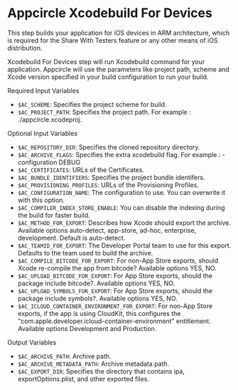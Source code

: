 # Appcircle Xcodebuild For Devices

This step builds your application for iOS devices in ARM architecture, which is required for the Share With Testers feature or any other means of iOS distribution.

Xcodebuild For Devices step will run Xcodebuild command for your application. Appcircle will use the parameters like project path, scheme and Xcode version specified in your build configuration to run your build.

Required Input Variables
- `$AC_SCHEME`: Specifies the project scheme for build.
- `$AC_PROJECT_PATH`: Specifies the project path. For example : ./appcircle.xcodeproj.


Optional Input Variables
- `$AC_REPOSITORY_DIR`: Specifies the cloned repository directory.
- `$AC_ARCHIVE_FLAGS`: Specifies the extra xcodebuild flag. For example : -configuration DEBUG
- `$AC_CERTIFICATES`: URLs of the Certificates.
- `$AC_BUNDLE_IDENTIFIERS`: Specifies the project bundle identifers.
- `$AC_PROVISIONING_PROFILES`: URLs of the Provisioning Profiles.
- `$AC_CONFIGURATION_NAME`: The configuration to use. You can overwrite it with this option.
- `$AC_COMPILER_INDEX_STORE_ENABLE`: You can disable the indexing during the build for faster build.
- `$AC_METHOD_FOR_EXPORT`: Describes how Xcode should export the archive. Available options auto-detect, app-store, ad-hoc, enterprise, development. Default is auto-detect.
- `$AC_TEAMID_FOR_EXPORT`: The Developer Portal team to use for this export. Defaults to the team used to build the archive.
- `$AC_COMPILE_BITCODE_FOR_EXPORT`: For non-App Store exports, should Xcode re-compile the app from bitcode? Available options YES, NO.
- `$AC_UPLOAD_BITCODE_FOR_EXPORT`: For App Store exports, should the package include bitcode?. Available options YES, NO.
- `$AC_UPLOAD_SYMBOLS_FOR_EXPORT`: For App Store exports, should the package include symbols?. Available options YES, NO.
- `$AC_ICLOUD_CONTAINER_ENVIRONMENT_FOR_EXPORT`: For non-App Store exports, if the app is using CloudKit, this configures the "com.apple.developer.icloud-container-environment" entitlement. Available options Development and Production.

Output Variables
- `$AC_ARCHIVE_PATH`: Archive path.
- `$AC_ARCHIVE_METADATA_PATH`: Archive metadata path.
- `$AC_EXPORT_DIR`: Specifies the directory that contains ipa, exportOptions.plist, and other exported files.
